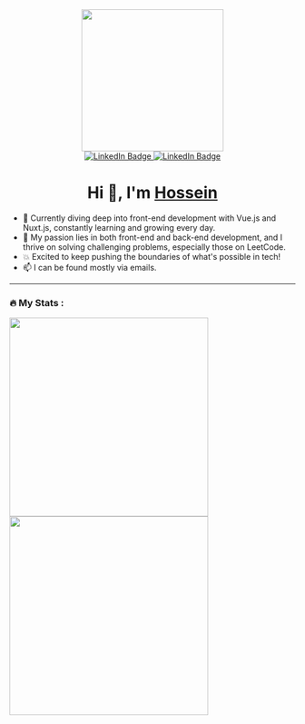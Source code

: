 

<div id="header" align="center">
 
  <img src="https://media.giphy.com/media/R03zWv5p1oNSQd91EP/giphy.gif?cid=ecf05e47715hybw8pucqrdz9bqmgpgzxsmyv6k017ejq00w9&ep=v1_gifs_search&rid=giphy.gif&ct=g" width="250"/>
  <div id="badges">
  <a href="https://www.linkedin.com/in/hrakbari/">
    <img src="https://img.shields.io/badge/LinkedIn-blue?style=for-the-badge&logo=linkedin&logoColor=white" alt="LinkedIn Badge"/>
  </a>
  <a href="https://stackoverflow.com/users/7092547/hosseinreza">
    <img src="https://img.shields.io/badge/StackOverflow-orange?style=for-the-badge&logo=stackoverflow&logoColor=white" alt="LinkedIn Badge"/>
  </a>
</div>
</div>


<h1 align="center">Hi 👋, I'm <a href="https://www.linkedin.com/in/hrakbari/" target="blank">
Hossein</a></h1>


- 🔭 Currently diving deep into front-end development with Vue.js and Nuxt.js, constantly learning and growing every day.
- 💪 My passion lies in both front-end and back-end development, and I thrive on solving challenging problems, especially those on LeetCode.
- 💥 Excited to keep pushing the boundaries of what's possible in tech!
- 📫 I can be found mostly via emails.

---

### :fire: My Stats :
  <img  align="left"  src="https://github-readme-stats.vercel.app/api?username=Hossein-Ak&theme=dark&show_icons=true&count_private=true" width="350"/>
  <img src="https://github-readme-streak-stats.herokuapp.com/?user=Hossein-Ak&theme=dark&hide_border=false" width="350" /> 











